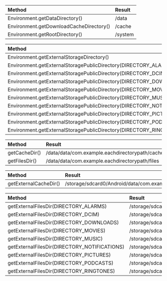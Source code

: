 | Method | Result |
|:-----------|:------------|
| Environment.getDataDirectory() | /data |
| Environment.getDownloadCacheDirectory() | /cache | 
| Environment.getRootDirectory() | /system | 

| Method | Result |
|:-----------|:------------|
| Environment.getExternalStorageDirectory() | /storage/sdcard0 | 
| Environment.getExternalStoragePublicDirectory(DIRECTORY_ALARMS) | /storage/sdcard0/Alarms | 
| Environment.getExternalStoragePublicDirectory(DIRECTORY_DCIM) | /storage/sdcard0/DCIM | 
| Environment.getExternalStoragePublicDirectory(DIRECTORY_DOWNLOADS) | /storage/sdcard0/Download | 
| Environment.getExternalStoragePublicDirectory(DIRECTORY_MOVIES) | /storage/sdcard0/Movies | 
| Environment.getExternalStoragePublicDirectory(DIRECTORY_MUSIC) | /storage/sdcard0/Music | 
| Environment.getExternalStoragePublicDirectory(DIRECTORY_NOTIFICATIONS) | /storage/sdcard0/Notifications | 
| Environment.getExternalStoragePublicDirectory(DIRECTORY_PICTURES) | /storage/sdcard0/Pictures | 
| Environment.getExternalStoragePublicDirectory(DIRECTORY_PODCASTS) | /storage/sdcard0/Podcasts | 
| Environment.getExternalStoragePublicDirectory(DIRECTORY_RINGTONES) | /storage/sdcard0/Ringtones | 

| Method | Result |
|:-----------|:------------|
| getCacheDir() | /data/data/com.example.eachdirectorypath/cache | 
| getFilesDir() | /data/data/com.example.eachdirectorypath/files | 

| Method | Result |
|:-----------|:------------|
| getExternalCacheDir() | /storage/sdcard0/Android/data/com.example.eachdirectorypath/cache | 

| Method | Result |
|:-----------|:------------|
| getExternalFilesDir(DIRECTORY_ALARMS) | /storage/sdcard0/Android/data/com.example.eachdirectorypath/files/Alarms | 
| getExternalFilesDir(DIRECTORY_DCIM) | /storage/sdcard0/Android/data/com.example.eachdirectorypath/files/DCIM | 
| getExternalFilesDir(DIRECTORY_DOWNLOADS) | /storage/sdcard0/Android/data/com.example.eachdirectorypath/files/Download | 
| getExternalFilesDir(DIRECTORY_MOVIES) | /storage/sdcard0/Android/data/com.example.eachdirectorypath/files/Movies | 
| getExternalFilesDir(DIRECTORY_MUSIC) | /storage/sdcard0/Android/data/com.example.eachdirectorypath/files/Music | 
| getExternalFilesDir(DIRECTORY_NOTIFICATIONS) | /storage/sdcard0/Android/data/com.example.eachdirectorypath/files/Notifications | 
| getExternalFilesDir(DIRECTORY_PICTURES) | /storage/sdcard0/Android/data/com.example.eachdirectorypath/files/Pictures | 
| getExternalFilesDir(DIRECTORY_PODCASTS) | /storage/sdcard0/Android/data/com.example.eachdirectorypath/files/Podcasts | 
| getExternalFilesDir(DIRECTORY_RINGTONES) | /storage/sdcard0/Android/data/com.example.eachdirectorypath/files/Ringtones | 
